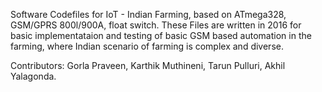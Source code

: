 Software Codefiles for IoT - Indian Farming, based on ATmega328, GSM/GPRS 800l/900A, float switch.
These Files are written in 2016 for basic implementataion and testing of basic GSM based automation in the farming, where Indian scenario of farming is complex and diverse.

Contributors: Gorla Praveen, Karthik Muthineni, Tarun Pulluri, Akhil Yalagonda.